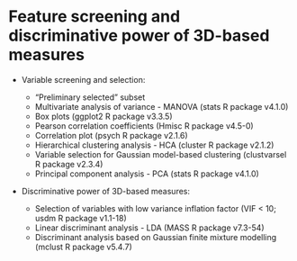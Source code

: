 # <b>Feature screening and discriminative power of 3D-based measures</b>
+ Variable screening and selection:
  + “Preliminary selected” subset
  + Multivariate analysis of variance - MANOVA (stats R package v4.1.0) 
  + Box plots (ggplot2 R package v3.3.5) 
  + Pearson correlation coefficients (Hmisc R package v4.5-0)
  + Correlation plot (psych R package v2.1.6)
  + Hierarchical clustering analysis - HCA (cluster R package v2.1.2)
  + Variable selection for Gaussian model-based clustering (clustvarsel R package v2.3.4)
  + Principal component analysis - PCA (stats R package v4.1.0)

+ Discriminative power of 3D-based measures:
  + Selection of variables with low variance inflation factor (VIF < 10; usdm R package v1.1-18)
  + Linear discriminant analysis - LDA (MASS R package v7.3-54) 
  + Discriminant analysis based on Gaussian finite mixture modelling (mclust R package v5.4.7)

